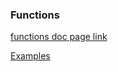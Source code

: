 ### Functions

[functions doc page link](https://www.terraform.io/language/functions)

[Examples](https://github.com/vlahane/terraform-basic/tree/main/code/functions)
